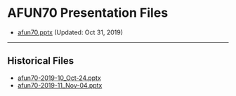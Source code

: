 <!--
This is a machine generated file,
and should not be edited,
as it will be overwritten with future updates.

If you have questions around this process
please contact Scott Cate
-->

# AFUN70 Presentation Files

- [afun70.pptx](https://globaleventcdn.blob.core.windows.net/assets/afun/afun70/afun70.pptx) (Updated: Oct 31, 2019)
---
## Historical Files
- [afun70-2019-10_Oct-24.pptx](https://globaleventcdn.blob.core.windows.net/assets/afun/afun70/afun70-2019-10_Oct-24.pptx)
- [afun70-2019-11_Nov-04.pptx](https://globaleventcdn.blob.core.windows.net/assets/afun/afun70/afun70-2019-11_Nov-04.pptx)


